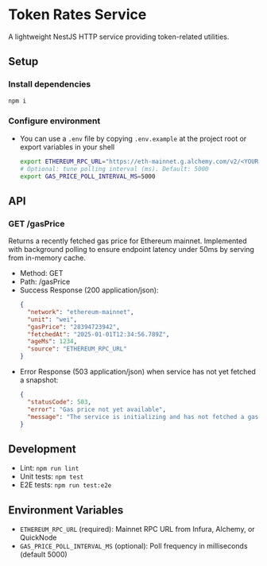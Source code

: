 # Token Rates Service

A lightweight NestJS HTTP service providing token-related utilities.

## Setup

### Install dependencies

```bash
npm i
```

### Configure environment

- You can use a `.env` file by copying `.env.example` at the project root or export variables in your shell
  ```bash
  export ETHEREUM_RPC_URL="https://eth-mainnet.g.alchemy.com/v2/<YOUR_KEY>"
  # Optional: tune polling interval (ms). Default: 5000
  export GAS_PRICE_POLL_INTERVAL_MS=5000
  ```

## API

### GET /gasPrice

Returns a recently fetched gas price for Ethereum mainnet. Implemented with background polling to ensure endpoint latency under 50ms by serving from in-memory cache.

- Method: GET
- Path: /gasPrice
- Success Response (200 application/json):
  ```json
  {
    "network": "ethereum-mainnet",
    "unit": "wei",
    "gasPrice": "28394723942",
    "fetchedAt": "2025-01-01T12:34:56.789Z",
    "ageMs": 1234,
    "source": "ETHEREUM_RPC_URL"
  }
  ```
- Error Response (503 application/json) when service has not yet fetched a snapshot:
  ```json
  {
    "statusCode": 503,
    "error": "Gas price not yet available",
    "message": "The service is initializing and has not fetched a gas price snapshot yet. Try again shortly."
  }
  ```

## Development

- Lint: `npm run lint`
- Unit tests: `npm test`
- E2E tests: `npm run test:e2e`

## Environment Variables

- `ETHEREUM_RPC_URL` (required): Mainnet RPC URL from Infura, Alchemy, or QuickNode
- `GAS_PRICE_POLL_INTERVAL_MS` (optional): Poll frequency in milliseconds (default 5000)
